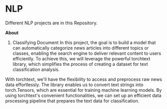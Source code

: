 # NLP
Different NLP projects are in this Repository.

**About**
1. Classifying Document
In this project, the goal is to build a model that can automatically categorize news articles into different topics or classes, enabling the search engine to deliver relevant content to users efficiently. To achieve this, we will leverage the powerful torchtext library, which simplifies the process of creating a dataset for text classification analysis.

With torchtext, we'll have the flexibility to access and preprocess raw news data effortlessly. The library enables us to convert text strings into torch.Tensors, which are essential for training machine learning models. By using torchtext's convenient functionalities, we can set up an efficient data processing pipeline that prepares the text data for classification.
